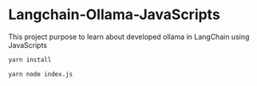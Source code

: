# Langchain-Ollama-JavaScripts

This project purpose to learn about developed ollama in LangChain using JavaScripts

```bash
yarn install
```

```bash
yarn node index.js
```
